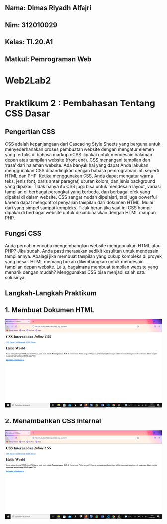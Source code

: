 ## Nama: Dimas Riyadh Alfajri
## Nim: 312010029
## Kelas: TI.20.A1
## Matkul: Pemrograman Web


# Web2Lab2
# Praktikum 2 : Pembahasan Tentang CSS Dasar

## Pengertian CSS
CSS adalah kepanjangaan dari Cascading Style Sheets yang berguna untuk menyederhanakan proses pembuatan website dengan mengatur elemen yang tertulis di bahasa markup.nCSS dipakai untuk mendesain halaman depan atau tampilan website (front end). CSS menangani tampilan dan ‘rasa’ dari halaman website. Ada banyak hal yang dapat Anda lakukan menggunakan CSS dibandingkan dengan bahasa pemrograman inti seperti HTML dan PHP. Ketika menggunakan CSS, Anda dapat mengatur warna teks, jenis font, baris antar paragraf, ukuran kolom, dan jenis background yang dipakai. Tidak hanya itu CSS juga bisa untuk mendesain layout, variasi tampilan di berbagai perangkat yang berbeda, dan berbagai efek yang dipakai di dalam website. CSS sangat mudah dipelajari, tapi juga powerful karena dapat mengontrol penyajian tampilan dari dokumen HTML. Mulai dari yang simpel sampai kompleks. Tidak heran jika saat ini CSS hampir dipakai di berbagai website untuk dikombinasikan dengan HTML maupun PHP.

## Fungsi CSS
Anda pernah mencoba mengembangkan website menggunakan HTML atau PHP? Jika sudah, Anda pasti merasakan sedikit kesulitan untuk mendesain tampilannya. Apalagi jika membuat tampilan yang cukup kompleks di proyek yang besar. HTML memang bukan dikembangkan untuk mendesain tampilan depan website. Lalu, bagaimana membuat tampilan website yang menarik dengan mudah? Menggunakan CSS bisa menjadi salah satu solusinya.

## Langkah-Langkah Praktikum
## 1. Membuat Dokumen HTML

![gambar1](screenshot/hasil1.png)



## 2. Menambahkan CSS Internal

![gambar1](screenshot/hasil2.png)






